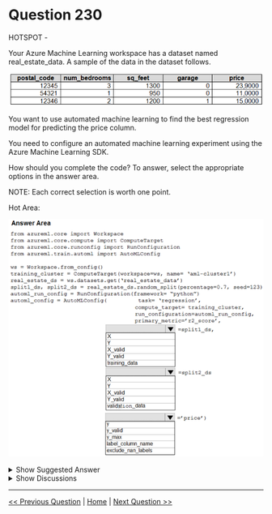 # Question 230

HOTSPOT -

Your Azure Machine Learning workspace has a dataset named real_estate_data. A sample of the data in the dataset follows.

![Question Image](../images/q230_q_0022500003.png)

You want to use automated machine learning to find the best regression model for predicting the price column.

You need to configure an automated machine learning experiment using the Azure Machine Learning SDK.

How should you complete the code? To answer, select the appropriate options in the answer area.

NOTE: Each correct selection is worth one point.

Hot Area:

![Question Image](../images/q230_q_0022600001.png)

<details>
  <summary>Show Suggested Answer</summary>

<img src="../images/q230_ans_0_0022700001.png" alt="Answer Image"><br>

<p>Box 1: training_data -</p>
<p>The training data to be used within the experiment. It should contain both training features and a label column (optionally a sample weights column). If training_data is specified, then the label_column_name parameter must also be specified.</p>
<p>Box 2: validation_data -</p>
<p>Provide validation data: In this case, you can either start with a single data file and split it into training and validation sets or you can provide a separate data file for the validation set. Either way, the validation_data parameter in your AutoMLConfig object assigns which data to use as your validation set.</p>
<p>Example, the following code example explicitly defines which portion of the provided data in dataset to use for training and validation. dataset = Dataset.Tabular.from_delimited_files(data) training_data, validation_data = dataset.random_split(percentage=0.8, seed=1) automl_config = AutoMLConfig(compute_target = aml_remote_compute, task = &#x27;classification&#x27;, primary_metric = &#x27;AUC_weighted&#x27;, training_data = training_data, validation_data = validation_data, label_column_name = &#x27;Class&#x27;</p>
<p>)</p>
<p>Box 3: label_column_name -</p>
<p>label_column_name:</p>
<p>The name of the label column. If the input data is from a pandas.DataFrame which doesn&#x27;t have column names, column indices can be used instead, expressed as integers.</p>
<p>This parameter is applicable to training_data and validation_data parameters.</p>
<p>Incorrect Answers:</p>
<p>X: The training features to use when fitting pipelines during an experiment. This setting is being deprecated. Please use training_data and label_column_name instead.</p>
<p>Y: The training labels to use when fitting pipelines during an experiment. This is the value your model will predict. This setting is being deprecated. Please use training_data and label_column_name instead.</p>
<p>X_valid: Validation features to use when fitting pipelines during an experiment.</p>
<p>If specified, then y_valid or sample_weight_valid must also be specified.</p>
<p>Y_valid: Validation labels to use when fitting pipelines during an experiment.</p>
<p>Both X_valid and y_valid must be specified together.</p>
<p>exclude_nan_labels: Whether to exclude rows with NaN values in the label. The default is True. y_max: y_max (float)</p>
<p>Maximum value of y for a regression experiment. The combination of y_min and y_max are used to normalize test set metrics based on the input data range. If not specified, the maximum value is inferred from the data.</p>
<p>Reference:</p>
<p>https://docs.microsoft.com/en-us/python/api/azureml-train-automl-client/azureml.train.automl.automlconfig.automlconfig?view=azure-ml-py</p>

</details>

<details>
  <summary>Show Discussions</summary>

<blockquote><p><strong>treadst0ne</strong> <code>(Mon 20 Dec 2021 02:28)</code> - <em>Upvotes: 15</em></p><p>Answer is correct.
https://docs.microsoft.com/en-us/learn/modules/automate-model-selection-with-azure-automl/4-automl-experiments</p></blockquote>
<blockquote><p><strong>Matt2000</strong> <code>(Wed 14 Aug 2024 10:19)</code> - <em>Upvotes: 1</em></p><p>Answer is correct. By the way, X, Y, X_valid, Y_valid are being deprecated. Use training_data and label_column_name or alternatively validation_data and label_column_name instead. Reference: https://learn.microsoft.com/en-us/python/api/azureml-train-automl-client/azureml.train.automl.automlconfig.automlconfig?view=azure-ml-py</p></blockquote>
<blockquote><p><strong>orionduo</strong> <code>(Thu 29 Feb 2024 06:45)</code> - <em>Upvotes: 1</em></p><p>from azureml.train.automl import AutoMLConfig

automl_run_config = RunConfiguration(framework=&#x27;python&#x27;)
automl_config = AutoMLConfig(name=&#x27;Automated ML Experiment&#x27;,
task=&#x27;classification&#x27;,
primary_metric = &#x27;AUC_weighted&#x27;,
compute_target=aml_compute,
training_data = train_dataset,
validation_data = test_dataset,
label_column_name=&#x27;Label&#x27;,
featurization=&#x27;auto&#x27;,
iterations=12,
max_concurrent_iterations=4)</p></blockquote>

<blockquote><p><strong>RoohiSaanjh</strong> <code>(Mon 26 Sep 2022 20:01)</code> - <em>Upvotes: 1</em></p><p>If specified, then y_valid or sample_weight_valid must also be specified. This setting is being deprecated. Please use validation_data and label_column_name instead.

Both X_valid and y_valid must be specified together. This setting is being deprecated. Please use validation_data and label_column_name instead.

https://docs.microsoft.com/en-us/python/api/azureml-train-automl-client/azureml.train.automl.automlconfig.automlconfig?view=azure-ml-py</p></blockquote>

<blockquote><p><strong>hargur</strong> <code>(Wed 20 Apr 2022 09:46)</code> - <em>Upvotes: 2</em></p><p>on 19Oct2021</p></blockquote>
<blockquote><p><strong>VJPrakash</strong> <code>(Fri 11 Feb 2022 17:23)</code> - <em>Upvotes: 1</em></p><p>on exam in August 2021</p></blockquote>
<blockquote><p><strong>ljljljlj</strong> <code>(Tue 11 Jan 2022 15:06)</code> - <em>Upvotes: 1</em></p><p>On exam 2021/7/10</p></blockquote>

</details>

---

[<< Previous Question](question_229.md) | [Home](../index.md) | [Next Question >>](question_231.md)
